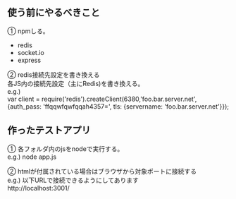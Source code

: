 ## 使う前にやるべきこと

① npmしる。   
- redis   
- socket.io
- express

② redis接続先設定を書き換える      
各JS内の接続先設定（主にRedis)を書き換える。   
e.g.)   
var client = require('redis').createClient(6380,'foo.bar.server.net', {auth_pass: 'ffqqwfqwfqqah4357=', tls: {servername: 'foo.bar.server.net'}});   
   
   
## 作ったテストアプリ
① 各フォルダ内のjsをnodeで実行する。   
e.g.) node app.js   

② htmlが付属されている場合はブラウザから対象ポートに接続する   
e.g.) 以下URLで接続できるようにしてあります   
http://localhost:3001/   
   


